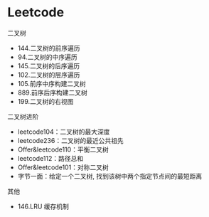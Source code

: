 # Leetcode

二叉树

- 144.二叉树的前序遍历
- 94.二叉树的中序遍历
- 145.二叉树的后序遍历
- 102.二叉树的层序遍历
- 105.前序中序构建二叉树
- 889.前序后序构建二叉树
- 199.二叉树的右视图

二叉树进阶

- leetcode104：二叉树的最大深度
- leetcode236：二叉树的最近公共祖先
- Offer&leetcode110：平衡二叉树
- leetcode112：路径总和
- Offer&leetcode101：对称二叉树
- 字节一面：给定一个二叉树, 找到该树中两个指定节点间的最短距离

其他

- 146.LRU 缓存机制
